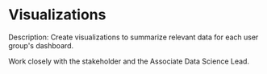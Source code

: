 # Visualizations

Description: Create visualizations to summarize relevant data for each user group's dashboard.

Work closely with the stakeholder and the Associate Data Science Lead.